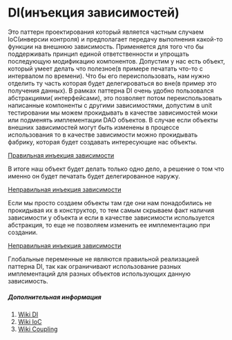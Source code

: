 # DI(инъекция зависимостей)

Это паттерн проектирования который является частным случаем IoC(инверсии контроля) и предполагает передачу выполнения
какой-то функции на внешнюю зависимость. Применяется для того что бы поддерживать принцип единой ответственности и
упрощать последующую модификацию компонентов. Допустим у нас есть объект, который умеет делать что полезное(в примере
печатать что-то с интервалом по времени). Что бы его переиспользовать, нам нужно отделить ту часть которая будет
делегироваться во вне(в пример это получения данных). В рамках паттерна DI очень удобно пользовался абстракциями(
интерфейсами), это позволяет потом переиспользовать написанные компоненты с другими зависимостями, допустим в unit
тестировании мы можем прокидывать в качестве зависимостей моки или подменять имплементации DAO объектов. В случае если
объекты внешних зависимостей могут быть изменены в процессе использования то в качестве зависимости можно прокидывать
фабрику, которая будет создавать интересующие нас объекты.

[Правильная инъекция зависимости](../../example/di/exmaple_di.go)

В итоге наш объект будет делать только одно дело, а решение о том что именно он будет печатать будет делегированное
наружу.

[Неправильная инъекция зависимости](../../example/di/exmaple_di1.go)

Если мы просто создаем объекты там где они нам понадобились не прокидывая их в конструктор, то тем самым скрываем факт
наличия зависимости у объекта и если в качестве зависимости используется абстракция, то еще не позволяем изменить ее
имплементацию при создании.

[Неправильная инъекция зависимости](../../example/di/exmaple_di2.go)

Глобальные переменные не являются правильной реализацией паттерна DI, так как ограничивают использование разных
имплементаций для разных объектов использующих данную зависимость.

##### Дополнительная информация

1. [Wiki DI](https://ru.wikipedia.org/wiki/%D0%92%D0%BD%D0%B5%D0%B4%D1%80%D0%B5%D0%BD%D0%B8%D0%B5_%D0%B7%D0%B0%D0%B2%D0%B8%D1%81%D0%B8%D0%BC%D0%BE%D1%81%D1%82%D0%B8)
2. [Wiki IoC](https://ru.wikipedia.org/wiki/%D0%98%D0%BD%D0%B2%D0%B5%D1%80%D1%81%D0%B8%D1%8F_%D1%83%D0%BF%D1%80%D0%B0%D0%B2%D0%BB%D0%B5%D0%BD%D0%B8%D1%8F)
3. [Wiki Coupling](https://ru.wikipedia.org/wiki/%D0%97%D0%B0%D1%86%D0%B5%D0%BF%D0%BB%D0%B5%D0%BD%D0%B8%D0%B5_(%D0%BF%D1%80%D0%BE%D0%B3%D1%80%D0%B0%D0%BC%D0%BC%D0%B8%D1%80%D0%BE%D0%B2%D0%B0%D0%BD%D0%B8%D0%B5))